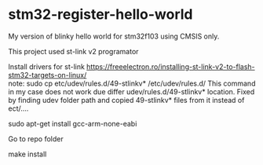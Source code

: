# stm32-register-hello-world
My version of blinky hello world for stm32f103 using CMSIS only.

This project used st-link v2 programator

Install drivers for st-link
https://freeelectron.ro/installing-st-link-v2-to-flash-stm32-targets-on-linux/	
	note:
	sudo cp etc/udev/rules.d/49-stlinkv* /etc/udev/rules.d/
	This command in my case does not work due differ udev/rules.d/49-stlinkv* location.
	Fixed by finding udev folder path and copied 49-stlinkv* files from it instead of ect/....

sudo apt-get install gcc-arm-none-eabi

Go to repo folder

make install
